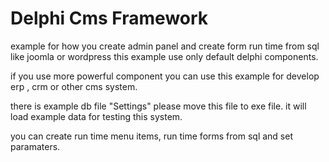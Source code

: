 # Delphi Cms Framework
example for how you create admin panel and create form run time from sql like joomla or wordpress
this example use only default delphi components.

if you use more powerful component
you can use this example for develop erp , crm or other cms system.

there is example db file "Settings" please move this file to exe file.
it will load example data for testing this system.

you can create run time menu items,
run time forms from sql and set paramaters.





